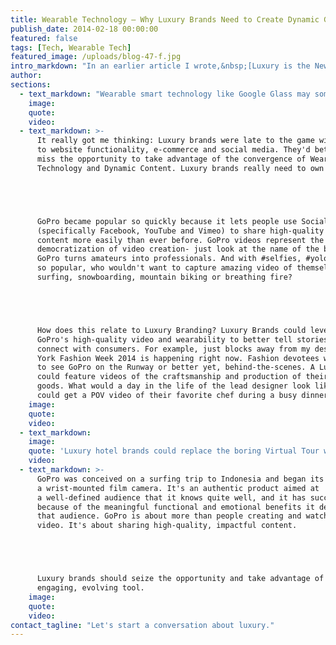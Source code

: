 ```yaml
---
title: Wearable Technology – Why Luxury Brands Need to Create Dynamic GoPro Content
publish_date: 2014-02-18 00:00:00
featured: false
tags: [Tech, Wearable Tech]
featured_image: /uploads/blog-47-f.jpg
intro_markdown: "In an earlier article I wrote,&nbsp;[Luxury is the New Black](http://ogroup.net/luxury_branding_blog/the-new-black/), I talked about brands using the word \"black\" to denote a high-end offering. So I wasn't completely surprised to see that GoPro, the amazing video camera brand, had released a new model, \"GoPro Hero 3 Black Edition.\"​"
author:
sections:
  - text_markdown: "Wearable smart technology like Google Glass may someday be ubiquitous, but for now GoPro is dominating, and the brand seems to have reached the tipping point. (In fact, while writing this article, GoPro announced its IPO.) It's everywhere. And it's more than a camera company. It's a content platform unto itself.​"
    image:
    quote:
    video:
  - text_markdown: >-
      It really got me thinking: Luxury brands were late to the game with regard
      to website functionality, e-commerce and social media. They'd better not
      miss the opportunity to take advantage of the convergence of Wearable
      Technology and Dynamic Content. Luxury brands really need to own this one.





      GoPro became popular so quickly because it lets people use Social Media
      (specifically Facebook, YouTube and Vimeo) to share high-quality video
      content more easily than ever before. GoPro videos represent the
      democratization of video creation- just look at the name of the brand.
      GoPro turns amateurs into professionals. And with #selfies, #yolo and #fomo
      so popular, who wouldn't want to capture amazing video of themselves
      surfing, snowboarding, mountain biking or breathing fire?





      How does this relate to Luxury Branding? Luxury Brands could leverage
      GoPro's high-quality video and wearability to better tell stories and
      connect with consumers. For example, just blocks away from my desk, New
      York Fashion Week 2014 is happening right now. Fashion devotees would love
      to see GoPro on the Runway or better yet, behind-the-scenes. A Luxury brand
      could feature videos of the craftsmanship and production of their high-end
      goods. What would a day in the life of the lead designer look like? Foodies
      could get a POV video of their favorite chef during a busy dinner shift.​
    image:
    quote:
    video:
  - text_markdown:
    image:
    quote: 'Luxury hotel brands could replace the boring Virtual Tour with dynamic, branded content to show an amazing property or experience to potential guests.'
    video:
  - text_markdown: >-
      GoPro was conceived on a surfing trip to Indonesia and began its life as
      a wrist-mounted film camera. It's an authentic product aimed at
      a well-defined audience that it knows quite well, and it has succeeded
      because of the meaningful functional and emotional benefits it delivers to
      that audience. GoPro is about more than people creating and watching great
      video. It's about sharing high-quality, impactful content.





      Luxury brands should seize the opportunity and take advantage of this
      engaging, evolving tool.​
    image:
    quote:
    video:
contact_tagline: "Let's start a conversation about luxury."
---
```



